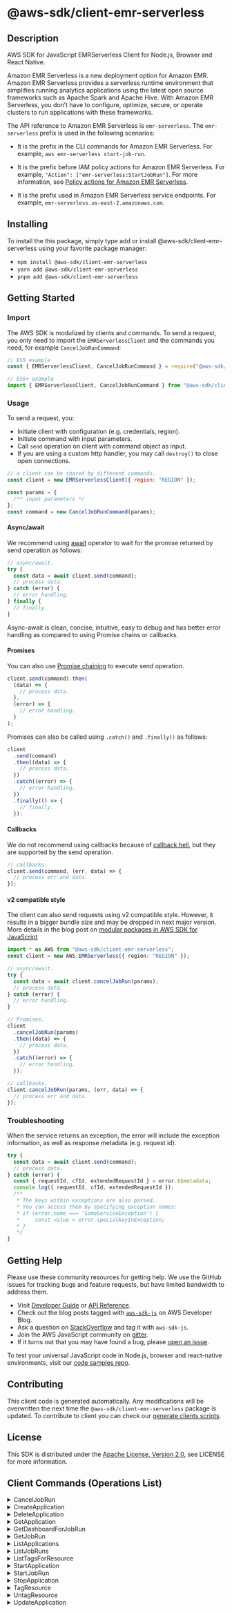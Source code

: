 <!-- generated file, do not edit directly -->

# @aws-sdk/client-emr-serverless

## Description

AWS SDK for JavaScript EMRServerless Client for Node.js, Browser and React Native.

<p>Amazon EMR  Serverless is a new deployment option for Amazon EMR. Amazon EMR Serverless provides
a serverless runtime environment that simplifies running analytics applications using the
latest open source frameworks such as Apache Spark and Apache Hive. With Amazon EMR Serverless,
you don’t have to configure, optimize, secure, or operate clusters to run applications with
these frameworks.</p>
<p>The API reference to Amazon EMR  Serverless is <code>emr-serverless</code>. The
<code>emr-serverless</code> prefix is used in the following scenarios: </p>
<ul>
<li>
<p>It is the prefix in the CLI commands for Amazon EMR  Serverless. For example,
<code>aws emr-serverless start-job-run</code>.</p>
</li>
<li>
<p>It is the prefix before IAM policy actions for Amazon EMR  Serverless. For example,
<code>"Action": ["emr-serverless:StartJobRun"]</code>. For more information, see
<a href="https://docs.aws.amazon.com/emr/latest/EMR-Serverless-UserGuide/security_iam_service-with-iam.html#security_iam_service-with-iam-id-based-policies-actions">Policy actions for Amazon EMR  Serverless</a>.</p>
</li>
<li>
<p>It is the prefix used in Amazon EMR  Serverless service endpoints. For example,
<code>emr-serverless.us-east-2.amazonaws.com</code>.</p>
</li>
</ul>

## Installing

To install the this package, simply type add or install @aws-sdk/client-emr-serverless
using your favorite package manager:

- `npm install @aws-sdk/client-emr-serverless`
- `yarn add @aws-sdk/client-emr-serverless`
- `pnpm add @aws-sdk/client-emr-serverless`

## Getting Started

### Import

The AWS SDK is modulized by clients and commands.
To send a request, you only need to import the `EMRServerlessClient` and
the commands you need, for example `CancelJobRunCommand`:

```js
// ES5 example
const { EMRServerlessClient, CancelJobRunCommand } = require("@aws-sdk/client-emr-serverless");
```

```ts
// ES6+ example
import { EMRServerlessClient, CancelJobRunCommand } from "@aws-sdk/client-emr-serverless";
```

### Usage

To send a request, you:

- Initiate client with configuration (e.g. credentials, region).
- Initiate command with input parameters.
- Call `send` operation on client with command object as input.
- If you are using a custom http handler, you may call `destroy()` to close open connections.

```js
// a client can be shared by different commands.
const client = new EMRServerlessClient({ region: "REGION" });

const params = {
  /** input parameters */
};
const command = new CancelJobRunCommand(params);
```

#### Async/await

We recommend using [await](https://developer.mozilla.org/en-US/docs/Web/JavaScript/Reference/Operators/await)
operator to wait for the promise returned by send operation as follows:

```js
// async/await.
try {
  const data = await client.send(command);
  // process data.
} catch (error) {
  // error handling.
} finally {
  // finally.
}
```

Async-await is clean, concise, intuitive, easy to debug and has better error handling
as compared to using Promise chains or callbacks.

#### Promises

You can also use [Promise chaining](https://developer.mozilla.org/en-US/docs/Web/JavaScript/Guide/Using_promises#chaining)
to execute send operation.

```js
client.send(command).then(
  (data) => {
    // process data.
  },
  (error) => {
    // error handling.
  }
);
```

Promises can also be called using `.catch()` and `.finally()` as follows:

```js
client
  .send(command)
  .then((data) => {
    // process data.
  })
  .catch((error) => {
    // error handling.
  })
  .finally(() => {
    // finally.
  });
```

#### Callbacks

We do not recommend using callbacks because of [callback hell](http://callbackhell.com/),
but they are supported by the send operation.

```js
// callbacks.
client.send(command, (err, data) => {
  // process err and data.
});
```

#### v2 compatible style

The client can also send requests using v2 compatible style.
However, it results in a bigger bundle size and may be dropped in next major version. More details in the blog post
on [modular packages in AWS SDK for JavaScript](https://aws.amazon.com/blogs/developer/modular-packages-in-aws-sdk-for-javascript/)

```ts
import * as AWS from "@aws-sdk/client-emr-serverless";
const client = new AWS.EMRServerless({ region: "REGION" });

// async/await.
try {
  const data = await client.cancelJobRun(params);
  // process data.
} catch (error) {
  // error handling.
}

// Promises.
client
  .cancelJobRun(params)
  .then((data) => {
    // process data.
  })
  .catch((error) => {
    // error handling.
  });

// callbacks.
client.cancelJobRun(params, (err, data) => {
  // process err and data.
});
```

### Troubleshooting

When the service returns an exception, the error will include the exception information,
as well as response metadata (e.g. request id).

```js
try {
  const data = await client.send(command);
  // process data.
} catch (error) {
  const { requestId, cfId, extendedRequestId } = error.$$metadata;
  console.log({ requestId, cfId, extendedRequestId });
  /**
   * The keys within exceptions are also parsed.
   * You can access them by specifying exception names:
   * if (error.name === 'SomeServiceException') {
   *     const value = error.specialKeyInException;
   * }
   */
}
```

## Getting Help

Please use these community resources for getting help.
We use the GitHub issues for tracking bugs and feature requests, but have limited bandwidth to address them.

- Visit [Developer Guide](https://docs.aws.amazon.com/sdk-for-javascript/v3/developer-guide/welcome.html)
  or [API Reference](https://docs.aws.amazon.com/AWSJavaScriptSDK/v3/latest/index.html).
- Check out the blog posts tagged with [`aws-sdk-js`](https://aws.amazon.com/blogs/developer/tag/aws-sdk-js/)
  on AWS Developer Blog.
- Ask a question on [StackOverflow](https://stackoverflow.com/questions/tagged/aws-sdk-js) and tag it with `aws-sdk-js`.
- Join the AWS JavaScript community on [gitter](https://gitter.im/aws/aws-sdk-js-v3).
- If it turns out that you may have found a bug, please [open an issue](https://github.com/aws/aws-sdk-js-v3/issues/new/choose).

To test your universal JavaScript code in Node.js, browser and react-native environments,
visit our [code samples repo](https://github.com/aws-samples/aws-sdk-js-tests).

## Contributing

This client code is generated automatically. Any modifications will be overwritten the next time the `@aws-sdk/client-emr-serverless` package is updated.
To contribute to client you can check our [generate clients scripts](https://github.com/aws/aws-sdk-js-v3/tree/main/scripts/generate-clients).

## License

This SDK is distributed under the
[Apache License, Version 2.0](http://www.apache.org/licenses/LICENSE-2.0),
see LICENSE for more information.

## Client Commands (Operations List)

<details>
<summary>
CancelJobRun
</summary>

[Command API Reference](https://docs.aws.amazon.com/AWSJavaScriptSDK/v3/latest/clients/client-emr-serverless/classes/canceljobruncommand.html) / [Input](https://docs.aws.amazon.com/AWSJavaScriptSDK/v3/latest/clients/client-emr-serverless/interfaces/canceljobruncommandinput.html) / [Output](https://docs.aws.amazon.com/AWSJavaScriptSDK/v3/latest/clients/client-emr-serverless/interfaces/canceljobruncommandoutput.html)

</details>
<details>
<summary>
CreateApplication
</summary>

[Command API Reference](https://docs.aws.amazon.com/AWSJavaScriptSDK/v3/latest/clients/client-emr-serverless/classes/createapplicationcommand.html) / [Input](https://docs.aws.amazon.com/AWSJavaScriptSDK/v3/latest/clients/client-emr-serverless/interfaces/createapplicationcommandinput.html) / [Output](https://docs.aws.amazon.com/AWSJavaScriptSDK/v3/latest/clients/client-emr-serverless/interfaces/createapplicationcommandoutput.html)

</details>
<details>
<summary>
DeleteApplication
</summary>

[Command API Reference](https://docs.aws.amazon.com/AWSJavaScriptSDK/v3/latest/clients/client-emr-serverless/classes/deleteapplicationcommand.html) / [Input](https://docs.aws.amazon.com/AWSJavaScriptSDK/v3/latest/clients/client-emr-serverless/interfaces/deleteapplicationcommandinput.html) / [Output](https://docs.aws.amazon.com/AWSJavaScriptSDK/v3/latest/clients/client-emr-serverless/interfaces/deleteapplicationcommandoutput.html)

</details>
<details>
<summary>
GetApplication
</summary>

[Command API Reference](https://docs.aws.amazon.com/AWSJavaScriptSDK/v3/latest/clients/client-emr-serverless/classes/getapplicationcommand.html) / [Input](https://docs.aws.amazon.com/AWSJavaScriptSDK/v3/latest/clients/client-emr-serverless/interfaces/getapplicationcommandinput.html) / [Output](https://docs.aws.amazon.com/AWSJavaScriptSDK/v3/latest/clients/client-emr-serverless/interfaces/getapplicationcommandoutput.html)

</details>
<details>
<summary>
GetDashboardForJobRun
</summary>

[Command API Reference](https://docs.aws.amazon.com/AWSJavaScriptSDK/v3/latest/clients/client-emr-serverless/classes/getdashboardforjobruncommand.html) / [Input](https://docs.aws.amazon.com/AWSJavaScriptSDK/v3/latest/clients/client-emr-serverless/interfaces/getdashboardforjobruncommandinput.html) / [Output](https://docs.aws.amazon.com/AWSJavaScriptSDK/v3/latest/clients/client-emr-serverless/interfaces/getdashboardforjobruncommandoutput.html)

</details>
<details>
<summary>
GetJobRun
</summary>

[Command API Reference](https://docs.aws.amazon.com/AWSJavaScriptSDK/v3/latest/clients/client-emr-serverless/classes/getjobruncommand.html) / [Input](https://docs.aws.amazon.com/AWSJavaScriptSDK/v3/latest/clients/client-emr-serverless/interfaces/getjobruncommandinput.html) / [Output](https://docs.aws.amazon.com/AWSJavaScriptSDK/v3/latest/clients/client-emr-serverless/interfaces/getjobruncommandoutput.html)

</details>
<details>
<summary>
ListApplications
</summary>

[Command API Reference](https://docs.aws.amazon.com/AWSJavaScriptSDK/v3/latest/clients/client-emr-serverless/classes/listapplicationscommand.html) / [Input](https://docs.aws.amazon.com/AWSJavaScriptSDK/v3/latest/clients/client-emr-serverless/interfaces/listapplicationscommandinput.html) / [Output](https://docs.aws.amazon.com/AWSJavaScriptSDK/v3/latest/clients/client-emr-serverless/interfaces/listapplicationscommandoutput.html)

</details>
<details>
<summary>
ListJobRuns
</summary>

[Command API Reference](https://docs.aws.amazon.com/AWSJavaScriptSDK/v3/latest/clients/client-emr-serverless/classes/listjobrunscommand.html) / [Input](https://docs.aws.amazon.com/AWSJavaScriptSDK/v3/latest/clients/client-emr-serverless/interfaces/listjobrunscommandinput.html) / [Output](https://docs.aws.amazon.com/AWSJavaScriptSDK/v3/latest/clients/client-emr-serverless/interfaces/listjobrunscommandoutput.html)

</details>
<details>
<summary>
ListTagsForResource
</summary>

[Command API Reference](https://docs.aws.amazon.com/AWSJavaScriptSDK/v3/latest/clients/client-emr-serverless/classes/listtagsforresourcecommand.html) / [Input](https://docs.aws.amazon.com/AWSJavaScriptSDK/v3/latest/clients/client-emr-serverless/interfaces/listtagsforresourcecommandinput.html) / [Output](https://docs.aws.amazon.com/AWSJavaScriptSDK/v3/latest/clients/client-emr-serverless/interfaces/listtagsforresourcecommandoutput.html)

</details>
<details>
<summary>
StartApplication
</summary>

[Command API Reference](https://docs.aws.amazon.com/AWSJavaScriptSDK/v3/latest/clients/client-emr-serverless/classes/startapplicationcommand.html) / [Input](https://docs.aws.amazon.com/AWSJavaScriptSDK/v3/latest/clients/client-emr-serverless/interfaces/startapplicationcommandinput.html) / [Output](https://docs.aws.amazon.com/AWSJavaScriptSDK/v3/latest/clients/client-emr-serverless/interfaces/startapplicationcommandoutput.html)

</details>
<details>
<summary>
StartJobRun
</summary>

[Command API Reference](https://docs.aws.amazon.com/AWSJavaScriptSDK/v3/latest/clients/client-emr-serverless/classes/startjobruncommand.html) / [Input](https://docs.aws.amazon.com/AWSJavaScriptSDK/v3/latest/clients/client-emr-serverless/interfaces/startjobruncommandinput.html) / [Output](https://docs.aws.amazon.com/AWSJavaScriptSDK/v3/latest/clients/client-emr-serverless/interfaces/startjobruncommandoutput.html)

</details>
<details>
<summary>
StopApplication
</summary>

[Command API Reference](https://docs.aws.amazon.com/AWSJavaScriptSDK/v3/latest/clients/client-emr-serverless/classes/stopapplicationcommand.html) / [Input](https://docs.aws.amazon.com/AWSJavaScriptSDK/v3/latest/clients/client-emr-serverless/interfaces/stopapplicationcommandinput.html) / [Output](https://docs.aws.amazon.com/AWSJavaScriptSDK/v3/latest/clients/client-emr-serverless/interfaces/stopapplicationcommandoutput.html)

</details>
<details>
<summary>
TagResource
</summary>

[Command API Reference](https://docs.aws.amazon.com/AWSJavaScriptSDK/v3/latest/clients/client-emr-serverless/classes/tagresourcecommand.html) / [Input](https://docs.aws.amazon.com/AWSJavaScriptSDK/v3/latest/clients/client-emr-serverless/interfaces/tagresourcecommandinput.html) / [Output](https://docs.aws.amazon.com/AWSJavaScriptSDK/v3/latest/clients/client-emr-serverless/interfaces/tagresourcecommandoutput.html)

</details>
<details>
<summary>
UntagResource
</summary>

[Command API Reference](https://docs.aws.amazon.com/AWSJavaScriptSDK/v3/latest/clients/client-emr-serverless/classes/untagresourcecommand.html) / [Input](https://docs.aws.amazon.com/AWSJavaScriptSDK/v3/latest/clients/client-emr-serverless/interfaces/untagresourcecommandinput.html) / [Output](https://docs.aws.amazon.com/AWSJavaScriptSDK/v3/latest/clients/client-emr-serverless/interfaces/untagresourcecommandoutput.html)

</details>
<details>
<summary>
UpdateApplication
</summary>

[Command API Reference](https://docs.aws.amazon.com/AWSJavaScriptSDK/v3/latest/clients/client-emr-serverless/classes/updateapplicationcommand.html) / [Input](https://docs.aws.amazon.com/AWSJavaScriptSDK/v3/latest/clients/client-emr-serverless/interfaces/updateapplicationcommandinput.html) / [Output](https://docs.aws.amazon.com/AWSJavaScriptSDK/v3/latest/clients/client-emr-serverless/interfaces/updateapplicationcommandoutput.html)

</details>
